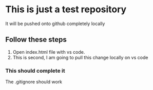 # This is just a test repository

It will be pushed onto github completely locally

## Follow these steps

1. Open index.html file with vs code.
2. This is second, I am going to pull this change locally on vs code

### This should complete it
The .gitignore should work